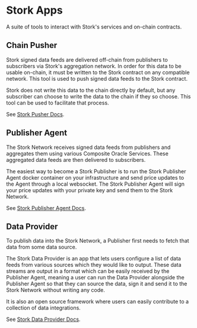 # Stork Apps

A suite of tools to interact with Stork's services and on-chain contracts.

## Chain Pusher

Stork signed data feeds are delivered off-chain from publishers to subscribers via Stork's aggregation network. In order for this data to be usable on-chain, it must be written to the Stork contract on any compatible network. This tool is used to push signed data feeds to the Stork contract.

Stork does not write this data to the chain directly by default, but any subscriber can choose to write the data to the chain if they so choose. This tool can be used to facilitate that process.

See [Stork Pusher Docs](chain_pusher/README.md).

## Publisher Agent

The Stork Network receives signed data feeds from publishers and aggregates them using various Composite Oracle Services. These aggregated data feeds are then delivered to subscribers.

The easiest way to become a Stork Publisher is to run the Stork Publisher Agent docker container on your infrastructure and send price updates to the Agent through a local websocket. The Stork Publisher Agent will sign your price updates with your private key and send them to the Stork Network.

See [Stork Publisher Agent Docs](publisher_agent/README.md).

## Data Provider

To publish data into the Stork Network, a Publisher first needs to fetch that data from some data source.

The Stork Data Provider is an app that lets users configure a list of data feeds from various sources which they would like to output. These data streams are output in a format which can be easily received by the Publisher Agent, meaning a user can run the Data Provider alongside the Publisher Agent so that they can source the data, sign it and send it to the Stork Network without writing any code.

It is also an open source framework where users can easily contribute to a collection of data integrations.

See [Stork Data Provider Docs](data_provider/README.md).
